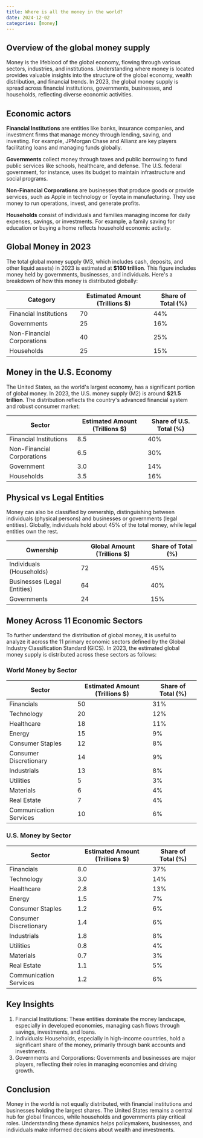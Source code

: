 ```yaml
---
title: Where is all the money in the world?
date: 2024-12-02
categories: [money]
---
```


## Overview of the global money supply

Money is the lifeblood of the global economy, flowing through various sectors, industries, and institutions. Understanding where money is located provides valuable insights into the structure of the global economy, wealth distribution, and financial trends. In 2023, the global money supply is spread across financial institutions, governments, businesses, and households, reflecting diverse economic activities.

## Economic actors

**Financial Institutions** are entities like banks, insurance companies, and investment firms that manage money through lending, saving, and investing. For example, JPMorgan Chase and Allianz are key players facilitating loans and managing funds globally.

**Governments** collect money through taxes and public borrowing to fund public services like schools, healthcare, and defense. The U.S. federal government, for instance, uses its budget to maintain infrastructure and social programs.

**Non-Financial Corporations** are businesses that produce goods or provide services, such as Apple in technology or Toyota in manufacturing. They use money to run operations, invest, and generate profits.

**Households** consist of individuals and families managing income for daily expenses, savings, or investments. For example, a family saving for education or buying a home reflects household economic activity.

## Global Money in 2023

The total global money supply (M3, which includes cash, deposits, and other liquid assets) in 2023 is estimated at **$160 trillion**. This figure includes money held by governments, businesses, and individuals. Here's a breakdown of how this money is distributed globally:

| Category | Estimated Amount (Trillions $) | Share of Total (%) |
|----------|---------------------------------|--------------------|
| Financial Institutions | 70 | 44% |
| Governments | 25 | 16% |
| Non-Financial Corporations | 40 | 25% |
| Households | 25 | 15% |

## Money in the U.S. Economy

The United States, as the world's largest economy, has a significant portion of global money. In 2023, the U.S. money supply (M2) is around **$21.5 trillion**. The distribution reflects the country's advanced financial system and robust consumer market:

| Sector | Estimated Amount (Trillions $) | Share of U.S. Total (%) |
|---------|---------------------------------|--------------------------|
| Financial Institutions | 8.5 | 40% |
| Non-Financial Corporations | 6.5 | 30% |
| Government | 3.0 | 14% |
| Households | 3.5 | 16% |

## Physical vs Legal Entities

Money can also be classified by ownership, distinguishing between individuals (physical persons) and businesses or governments (legal entities). Globally, individuals hold about 45% of the total money, while legal entities own the rest.

| Ownership | Global Amount (Trillions $) | Share of Total (%) |
|-----------|------------------------------|--------------------|
| Individuals (Households) | 72 | 45% |
| Businesses (Legal Entities) | 64 | 40% |
| Governments | 24 | 15% |

## Money Across 11 Economic Sectors

To further understand the distribution of global money, it is useful to analyze it across the 11 primary economic sectors defined by the Global Industry Classification Standard (GICS). In 2023, the estimated global money supply is distributed across these sectors as follows:

### World Money by Sector

| Sector | Estimated Amount (Trillions $) | Share of Total (%) |
|--------|---------------------------------|--------------------|
| Financials | 50 | 31% |
| Technology | 20 | 12% |
| Healthcare | 18 | 11% |
| Energy | 15 | 9% |
| Consumer Staples | 12 | 8% |
| Consumer Discretionary | 14 | 9% |
| Industrials | 13 | 8% |
| Utilities | 5 | 3% |
| Materials | 6 | 4% |
| Real Estate | 7 | 4% |
| Communication Services | 10 | 6% |

### U.S. Money by Sector

| Sector | Estimated Amount (Trillions $) | Share of Total (%) |
|--------|---------------------------------|--------------------|
| Financials | 8.0 | 37% |
| Technology | 3.0 | 14% |
| Healthcare | 2.8 | 13% |
| Energy | 1.5 | 7% |
| Consumer Staples | 1.2 | 6% |
| Consumer Discretionary | 1.4 | 6% |
| Industrials | 1.8 | 8% |
| Utilities | 0.8 | 4% |
| Materials | 0.7 | 3% |
| Real Estate | 1.1 | 5% |
| Communication Services | 1.2 | 6% |

## Key Insights

1. Financial Institutions: These entities dominate the money landscape, especially in developed economies, managing cash flows through savings, investments, and loans.
2. Individuals: Households, especially in high-income countries, hold a significant share of the money, primarily through bank accounts and investments.
3. Governments and Corporations: Governments and businesses are major players, reflecting their roles in managing economies and driving growth.

## Conclusion

Money in the world is not equally distributed, with financial institutions and businesses holding the largest shares. The United States remains a central hub for global finances, while households and governments play critical roles. Understanding these dynamics helps policymakers, businesses, and individuals make informed decisions about wealth and investments.

